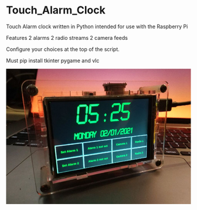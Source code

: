 # Touch_Alarm_Clock
Touch Alarm clock written in Python intended for use with the Raspberry Pi

Features 
2 alarms
2 radio streams
2 camera feeds

Configure your choices at the top of the script.


Must pip install tkinter pygame and vlc


![Screenshot](clock.jpg)
